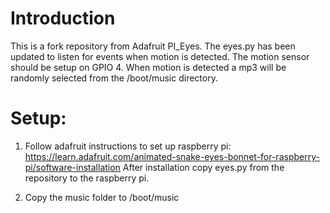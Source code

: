 # Introduction
This is a fork repository from Adafruit PI_Eyes. The eyes.py has been updated to listen for events when motion is detected. The motion sensor should be setup on GPIO 4. When motion is detected a mp3 will be randomly selected from the /boot/music directory. 


# Setup:

1) Follow adafruit instructions to set up raspberry pi: https://learn.adafruit.com/animated-snake-eyes-bonnet-for-raspberry-pi/software-installation
After installation copy eyes.py from the repository to the raspberry pi. 

2) Copy the music folder to /boot/music
